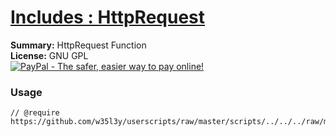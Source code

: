 
# [Includes : HttpRequest](.)

**Summary:** HttpRequest Function<br />
**License:** GNU GPL<br />
[![PayPal - The safer, easier way to pay online!](https://www.paypalobjects.com/en_US/i/btn/btn_donate_SM.gif "PayPal - The safer, easier way to pay online!")](http://goo.gl/Fv19S)
### Usage
```
// @require		https://github.com/w35l3y/userscripts/raw/master/scripts/../../../raw/master/includes/Includes_HttpRequest/56489.user.js
```

